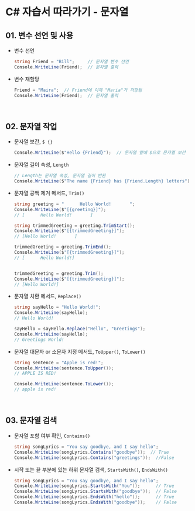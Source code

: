 # C# 자습서 따라가기 - 문자열 



## 01. 변수 선언 및 사용

- 변수 선언

  ```c#
  string Friend = "Bill";     // 문자열 변수 선언
  Console.WriteLine(Friend);  // 문자열 출력
  ```

- 변수 재할당

  ```c#
  Friend = "Maira";  // Friend에 이제 "Maria"가 저장됨
  Console.WriteLine(Friend);  // 문자열 출력
  ```

<br/>

## 02. 문자열 작업

- 문자열 보간, `$ {}`

  ```c#
  Console.WriteLine($"Hello {Friend}");  // 문자열 앞에 $으로 문자열 보간
  ```

- 문자열 길이 속성, `Length`

  ```c#
  // Length는 문자열 속성, 문자열 길이 반환
  Console.WriteLine($"The name {Friend} has {Friend.Length} letters")
  ```

- 문자열 공백 제거 메서드, `Trim()`

  ```c#
  string greeting = "      Hello World!       ";
  Console.WriteLine($"[{greeting}]");
  // [      Hello World!       ]
  
  string trimmedGreeting = greeting.TrimStart();
  Console.WriteLine($"[{trimmedGreeting}]");
  // [Hello World!       ]
  
  trimmedGreeting = greeting.TrimEnd();
  Console.WriteLine($"[{trimmedGreeting}]");
  // [      Hello World!]
  
  
  trimmedGreeting = greeting.Trim();
  Console.WriteLine($"[{trimmedGreeting}]");
  // [Hello World!]
  ```

- 문자열 치환 메서드, `Replace()`

  ```c#
  string sayHello = "Hello World!";
  Console.WriteLine(sayHello);
  // Hello World!
  
  sayHello = sayHello.Replace("Hello", "Greetings");
  Console.WriteLine(sayHello);
  // Greetings World!
  ```

- 문자열 대문자 or 소문자 지정 메서드, `ToUpper()`, `ToLower()`

  ```c#
  string sentence = "Apple is red!";
  Console.WriteLine(sentence.ToUpper());
  // APPLE IS RED!
  
  Console.WriteLine(sentence.ToLower());
  // apple is red!
  ```

<br/>

## 03. 문자열 검색

- 문자열 포함 여부 확인, `Contains()`

  ```c#
  string songLyrics = "You say goodbye, and I say hello";
  Console.WriteLine(songLyrics.Contains("goodbye"));  // True
  Console.WriteLine(songLyrics.Contains("greetings"));  //False
  ```

- 시작 또는 끝 부분에 있는 하위 문자열 검색, `StartsWith()`, `EndsWith()`

  ```C#
  string songLyrics = "You say goodbye, and I say hello";
  Console.WriteLine(songLyrics.StartsWith("You"));      // True
  Console.WriteLine(songLyrics.StartsWith("goodbye"));  // False
  Console.WriteLine(songLyrics.EndsWith("hello"));      // True
  Console.WriteLine(songLyrics.EndsWith("goodbye"));    // False
  ```

  

